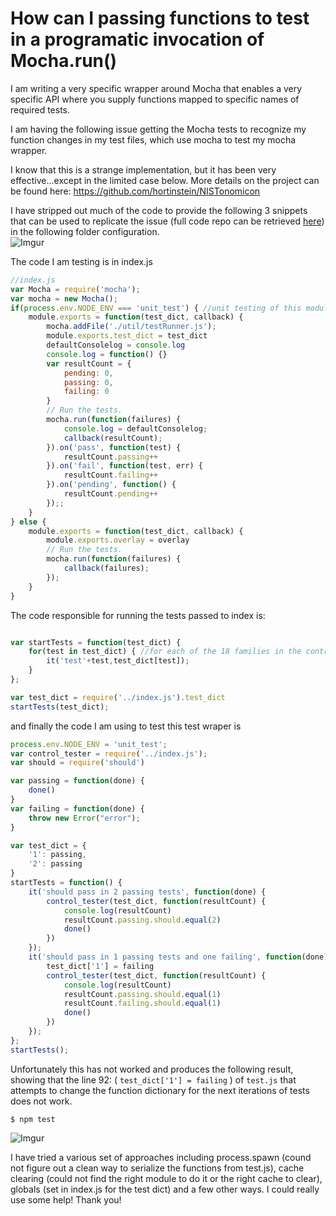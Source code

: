 # How can I passing functions to test in a programatic invocation of Mocha.run()

I am writing a very specific wrapper around Mocha that enables a very specific API where you supply functions mapped to specific names of required tests.  

I am having the following issue getting the Mocha tests to recognize my function changes in my test files, which use mocha to test my mocha wrapper.

I know that this is a strange implementation, but it has been very effective...except in the limited case below.  More details on the project can be found here: https://github.com/hortinstein/NISTonomicon

I have stripped out much of the code to provide the following 3 snippets that can be used to replicate the issue (full code repo can be retrieved [here](https://github.com/hortinstein/mochaTestingWithinMocha)) in the following folder configuration.  
![Imgur](http://i.imgur.com/eUVtmVR.png)

The code I am testing is in index.js
```js
//index.js
var Mocha = require('mocha');
var mocha = new Mocha();
if(process.env.NODE_ENV === 'unit_test') { //unit testing of this module requires specific modification to test
    module.exports = function(test_dict, callback) {
        mocha.addFile('./util/testRunner.js');
        module.exports.test_dict = test_dict
        defaultConsolelog = console.log
        console.log = function() {}
        var resultCount = {
            pending: 0,
            passing: 0,
            failing: 0
        }
        // Run the tests.
        mocha.run(function(failures) {
            console.log = defaultConsolelog;
            callback(resultCount);
        }).on('pass', function(test) {
            resultCount.passing++
        }).on('fail', function(test, err) {
            resultCount.failing++
        }).on('pending', function() {
            resultCount.pending++
        });;
    }
} else {
    module.exports = function(test_dict, callback) {
        module.exports.overlay = overlay
        // Run the tests.
        mocha.run(function(failures) {
            callback(failures);
        });
    }
}
```

The code responsible for running the tests passed to index is:
```js

var startTests = function(test_dict) {
    for(test in test_dict) { //for each of the 18 families in the controls 
        it('test'+test,test_dict[test]);
    }
};

var test_dict = require('../index.js').test_dict
startTests(test_dict);

```

and finally the code I am using to test this test wraper is

```js
process.env.NODE_ENV = 'unit_test';
var control_tester = require('../index.js');
var should = require('should')

var passing = function(done) {
    done()
}
var failing = function(done) {
    throw new Error("error");
}

var test_dict = {
    '1': passing,
    '2': passing
}
startTests = function() {
    it('should pass in 2 passing tests', function(done) {
        control_tester(test_dict, function(resultCount) {
            console.log(resultCount)
            resultCount.passing.should.equal(2)
            done()
        })
    });
    it('should pass in 1 passing tests and one failing', function(done) {
        test_dict['1'] = failing
        control_tester(test_dict, function(resultCount) {
            console.log(resultCount)
            resultCount.passing.should.equal(1)
            resultCount.failing.should.equal(1)
            done()
        })
    });
};
startTests();
```

Unfortunately this has not worked and produces the following result, showing that the line 92: ( ```test_dict['1'] = failing``` ) of ```test.js``` that attempts to change the function dictionary for the next iterations of tests does not work.  
```
$ npm test
```

![Imgur](http://i.imgur.com/MAeZWzs.png)

I have tried a various set of approaches including process.spawn (cound not figure out a clean way to serialize the functions from test.js), cache clearing (could not find the right module to do it or the right cache to clear), globals (set in index.js for the test dict) and a few other ways. I could really use some help!  Thank you!
